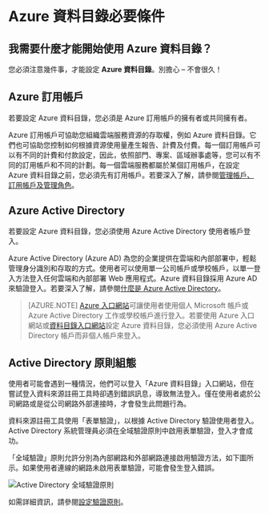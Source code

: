 <properties
   pageTitle="Azure 資料目錄必要條件 | Microsoft Azure"
   description="Azure 資料目錄必要條件 - 開始使用 Azure 資料目錄所需的項目。"
   services="data-catalog"
   documentationCenter=""
   authors="steelanddata"
   manager="NA"
   editor=""
   tags=""/>
<tags
   ms.service="data-catalog"
   ms.devlang="NA"
   ms.topic="article"
   ms.tgt_pltfrm="NA"
   ms.workload="data-catalog"
   ms.date="09/21/2016"
   ms.author="maroche"/>

# Azure 資料目錄必要條件

## 我需要什麼才能開始使用 Azure 資料目錄？

您必須注意幾件事，才能設定 **Azure 資料目錄**。別擔心 – 不會很久！

## Azure 訂用帳戶
若要設定 Azure 資料目錄，您必須是 Azure 訂用帳戶的擁有者或共同擁有者。

Azure 訂用帳戶可協助您組織雲端服務資源的存取權，例如 Azure 資料目錄。它們也可協助您控制如何根據資源使用量產生報告、計費及付費。每一個訂用帳戶可以有不同的計費和付款設定，因此，依照部門、專案、區域辦事處等，您可以有不同的訂用帳戶和不同的計劃。每一個雲端服務都屬於某個訂用帳戶，在設定 Azure 資料目錄之前，您必須先有訂用帳戶。若要深入了解，請參閱[管理帳戶、訂用帳戶及管理角色](../active-directory/active-directory-assign-admin-roles.md)。

## Azure Active Directory
若要設定 Azure 資料目錄，您必須使用 Azure Active Directory 使用者帳戶登入。

Azure Active Directory (Azure AD) 為您的企業提供在雲端和內部部署中，輕鬆管理身分識別和存取的方式。使用者可以使用單一公司帳戶或學校帳戶，以單一登入方法登入任何雲端和內部部署 Web 應用程式。Azure 資料目錄採用 Azure AD 來驗證登入。若要深入了解，請參閱[什麼是 Azure Active Directory](../active-directory/active-directory-whatis.md)。

> [AZURE.NOTE] [Azure 入口網站](http://portal.azure.com/)可讓使用者使用個人 Microsoft 帳戶或 Azure Active Directory 工作或學校帳戶進行登入。若要使用 Azure 入口網站或[資料目錄入口網站](http://www.azuredatacatalog.com)設定 Azure 資料目錄，您必須使用 Azure Active Directory 帳戶而非個人帳戶來登入。

## Active Directory 原則組態

使用者可能會遇到一種情況，他們可以登入「Azure 資料目錄」入口網站，但在嘗試登入資料來源註冊工具時卻遇到錯誤訊息，導致無法登入。僅在使用者處於公司網路或是從公司網路外部連接時，才會發生此問題行為。

資料來源註冊工具使用「表單驗證」，以根據 Active Directory 驗證使用者登入。Active Directory 系統管理員必須在全域驗證原則中啟用表單驗證，登入才會成功。

「全域驗證」原則允許分別為內部網路和外部網路連接啟用驗證方法，如下圖所示。如果使用者連線的網路未啟用表單驗證，可能會發生登入錯誤。

 ![Active Directory 全域驗證原則](./media/data-catalog-prerequisites/global-auth-policy.png)

如需詳細資訊，請參閱[設定驗證原則](https://technet.microsoft.com/library/dn486781.aspx)。

<!---HONumber=AcomDC_0921_2016-->